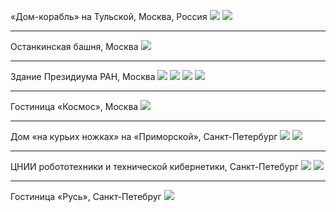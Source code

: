 «Дом-корабль» на Тульской, Москва, Россия
<img src="https://n1s1.hsmedia.ru/0f/71/25/0f71254aca6f10c9aa2a53931cb46549/1080x1033_0xac120003_9932896081621260752.webp"/>
<img src="https://n1s1.hsmedia.ru/e5/ef/1d/e5ef1da0dbc6a55e096fc8263ac9c53a/1080x1172_0xac120003_18426850041621328365.webp"/>

---

Останкинская башня, Москва
<img src="https://n1s2.hsmedia.ru/00/f9/fc/00f9fcd71e57a9647a33150064b41096/1080x744_0xac120003_6041502341621328651.webp"/>

---

Здание Президиума РАН, Москва
<img src="https://n1s2.hsmedia.ru/56/ef/0b/56ef0b0f5a8bb6a6706328a36c7f4bf8/1080x1350_0xac120003_6275858491621328691.webp"/>
<img src="https://n1s1.hsmedia.ru/ac/b2/bd/acb2bdd23f7c08c8701294071bb1f2aa/1080x1350_0xac120003_14338440111621328691.webp"/>
<img src="https://n1s1.hsmedia.ru/b2/cc/bc/b2ccbc2d22741f0d07a2d285b4ff3b46/1080x1346_0xac120003_2347537571621328693.webp"/>
<img src="https://n1s1.hsmedia.ru/f6/46/44/f64644cedaaaf4c4b9b02b98c1dd0a1c/1080x1350_0xac120003_12800546431621328694.webp"/>

---

Гостиница «Космос», Москва
<img src="https://n1s2.hsmedia.ru/f6/94/81/f69481e93c06e9f7064156fa071d02cf/1080x709_0xac120003_16946934371621328801.webp"/>

---

Дом «на курьих ножках» на «Приморской», Санкт-Петербург
<img src="https://n1s2.hsmedia.ru/39/d9/46/39d94625a42e4eec7a90fcdf43f7a7d7/1080x1071_0xac120003_7739995031621328889.webp"/>
<img src="https://n1s1.hsmedia.ru/e8/86/6b/e8866bdb9cc506f6eec3059c51532c64/836x873_0xac120003_16479305891621328915.webp"/>

---

ЦНИИ робототехники и технической кибернетики, Санкт-Петебург
<img src="https://n1s2.hsmedia.ru/e0/99/04/e0990475a538108418d377818409e31b/972x889_0xac120003_3757840771621329035.webp"/>
<img src="https://n1s2.hsmedia.ru/6b/f6/5f/6bf65f75e63079a86d4dbe74511fdf77/1080x987_0xac120003_4950664011621329036.webp"/>

---

Гостиница «Русь», Санкт-Петебруг
<img src="https://n1s2.hsmedia.ru/98/6b/24/986b24f461ec30e5ac76914bef2eab57/960x699_0xac120003_11814912311621329172.webp"/>
